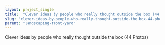 ```yaml
---
layout: project_single
title:  "Clever ideas by people who really thought outside the box (44 Photos)"
slug: "clever-ideas-by-people-who-really-thought-outside-the-box-44-photos"
parent: "landscaping-front-yard"
---
```

Clever ideas by people who really thought outside the box (44 Photos)